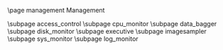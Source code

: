 \page management Management

\subpage access_control
\subpage cpu_monitor
\subpage data_bagger
\subpage disk_monitor
\subpage executive
\subpage imagesampler
\subpage sys_monitor
\subpage log_monitor
